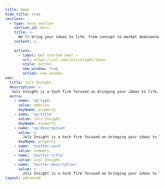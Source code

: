 ```yaml
---
title: Home
hide_title: true
sections:
  - type: hero_section
    section_id: hero
    title: >-
      We'll bring your ideas to life. From concept to market dominance! Turning them into impactful products and brands.
    content: >- 
      
    actions:
      - label: Get started now! →
        url: https://cal.com/julzinsight/1hour
        style: button
        new_window: true
        action: new_window
seo:
  title: Julz Insight
  description: >-
   Julz Insight is a tech firm focused on bringing your ideas to life. From concept to market dominance! Turning them into impactful products, projects and brands.
  extra:
    - name: 'og:type'
      value: website
      keyName: property
    - name: 'og:title'
      value: Julz Insight
      keyName: property
    - name: 'og:description'
      value: >-
        Julz Insight is a tech firm focused on bringing your ideas to life. From concept to market dominance! Turning them into impactful products, projects and brands.
      keyName: property
    - name: 'twitter:card'
      value: summary
    - name: 'twitter:title'
      value: Julz Insight
    - name: 'twitter:description'
      value: >-
        Julz Insight is a tech firm focused on bringing your ideas to life. From concept to market dominance! Turning them into impactful products, projects and brands.
layout: advanced
---
```

